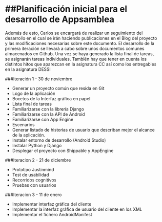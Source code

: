 ##Planificación inicial para el desarrollo de Appsamblea
=====
Además de esto, Carlos se encargará de realizar un seguimiento del desarrollo en el cual se irán haciendo publicaciones en el Blog del proyecto y las modificaciones necesarias sobre este documento.
El desarrollo de la primera iteración se llevará a cabo sobre unos documentos comunes almacenados en Github. Una vez se haya generado la lista final de tareas, se asignarán tareas individuales.
También hay que tener en cuenta los distintos hitos que aparezcan en la asignatura CC así como los entregables en la asignatura DESSI

###Iteración 1 - 30 de noviembre
-	Generar un proyecto común que resida en Git
-	Logo de la aplicación
-	Bocetos de la Interfaz gráfica en papel
-	Lista final de tareas
-	Familiarizarse  con la librería Django
-	Familiarizarse con la API de Android
-	Familiarizarse con App Engine
- Escenarios
- Generar listado de historias de usuario que describan mejor el alcance de la aplicación.
-	Instalar entorno de desarrollo (Android Studio)
-	Instalar Python y Django
-	Desplegar el proyecto con Shippable y AppEngine

###Iteracion 2 - 21 de diciembre
-	Prototipo Justinmind
-	Test de usabilidad
-	Recorridos cognitivos
-	Pruebas con usuarios

###Iteracion 3 - 11 de enero
-	Implementar interfaz gráfica del cliente
-	Implementar la interfaz gráfica de usuario del cliente en los XML
-	Implementar el fichero AndroidManifest

